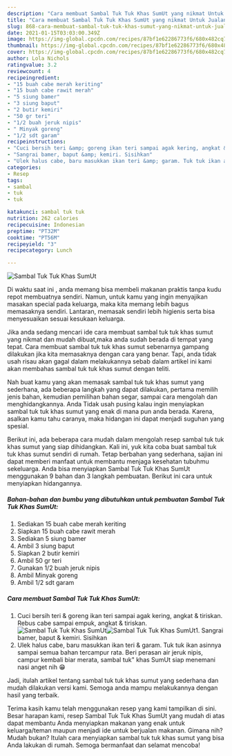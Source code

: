 ```yaml
---
description: "Cara membuat Sambal Tuk Tuk Khas SumUt yang nikmat Untuk Jualan"
title: "Cara membuat Sambal Tuk Tuk Khas SumUt yang nikmat Untuk Jualan"
slug: 868-cara-membuat-sambal-tuk-tuk-khas-sumut-yang-nikmat-untuk-jualan
date: 2021-01-15T03:03:00.349Z
image: https://img-global.cpcdn.com/recipes/87bf1e62286773f6/680x482cq70/sambal-tuk-tuk-khas-sumut-foto-resep-utama.jpg
thumbnail: https://img-global.cpcdn.com/recipes/87bf1e62286773f6/680x482cq70/sambal-tuk-tuk-khas-sumut-foto-resep-utama.jpg
cover: https://img-global.cpcdn.com/recipes/87bf1e62286773f6/680x482cq70/sambal-tuk-tuk-khas-sumut-foto-resep-utama.jpg
author: Lola Nichols
ratingvalue: 3.2
reviewcount: 4
recipeingredient:
- "15 buah cabe merah keriting"
- "15 buah cabe rawit merah"
- "5 siung bamer"
- "3 siung baput"
- "2 butir kemiri"
- "50 gr teri"
- "1/2 buah jeruk nipis"
- " Minyak goreng"
- "1/2 sdt garam"
recipeinstructions:
- "Cuci bersih teri &amp; goreng ikan teri sampai agak kering, angkat &amp; tiriskan. Rebus cabe sampai empuk, angkat &amp; tiriskan."
- "Sangrai bamer, baput &amp; kemiri. Sisihkan"
- "Ulek halus cabe, baru masukkan ikan teri &amp; garam. Tuk tuk ikan asinnya sampai semua bahan tercampur rata. Beri perasan air jeruk nipis, campur kembali biar merata, sambal tuk&#34; khas SumUt siap menemani nasi anget nih 😁"
categories:
- Resep
tags:
- sambal
- tuk
- tuk

katakunci: sambal tuk tuk 
nutrition: 262 calories
recipecuisine: Indonesian
preptime: "PT32M"
cooktime: "PT56M"
recipeyield: "3"
recipecategory: Lunch

---
```



![Sambal Tuk Tuk Khas SumUt](https://img-global.cpcdn.com/recipes/87bf1e62286773f6/680x482cq70/sambal-tuk-tuk-khas-sumut-foto-resep-utama.jpg)

Di waktu  saat ini , anda memang bisa membeli makanan praktis tanpa kudu repot membuatnya sendiri. Namun, untuk kamu yang ingin menyajikan masakan special pada keluarga, maka kita memang lebih bagus memasaknya sendiri. Lantaran, memasak sendiri lebih higienis serta bisa menyesuaikan sesuai kesukaan keluarga.

Jika anda sedang mencari ide cara membuat sambal tuk tuk khas sumut yang nikmat dan mudah dibuat,maka anda sudah berada di tempat yang tepat. Cara membuat sambal tuk tuk khas sumut  sebenarnya gampang dilakukan jika kita memasaknya dengan cara yang benar. Tapi, anda tidak usah risau akan gagal dalam melakukannya 
sebab dalam artikel ini kami akan membahas sambal tuk tuk khas sumut dengan teliti.  



Nah buat kamu yang akan memasak sambal tuk tuk khas sumut yang sederhana, ada beberapa langkah yang dapat dilakukan, pertama memilih jenis bahan, kemudian pemilihan bahan segar, sampai cara mengolah dan menghidangkannya. Anda Tidak usah pusing kalau ingin menyiapkan sambal tuk tuk khas sumut yang enak di mana pun anda berada. Karena, asalkan kamu  tahu caranya, maka hidangan ini dapat menjadi suguhan yang spesial.

Berikut ini, ada beberapa cara mudah dalam mengolah resep sambal tuk tuk khas sumut yang siap dihidangkan. Kali ini, yuk kita coba buat sambal tuk tuk khas sumut sendiri di rumah. Tetap berbahan yang sederhana, sajian ini dapat memberi manfaat untuk membantu menjaga kesehatan tubuhmu sekeluarga. Anda bisa menyiapkan Sambal Tuk Tuk Khas SumUt menggunakan 9 bahan dan 3 langkah pembuatan. Berikut ini cara untuk menyiapkan hidangannya.

<!--inarticleads1-->

##### Bahan-bahan dan bumbu yang dibutuhkan untuk pembuatan Sambal Tuk Tuk Khas SumUt:

1. Sediakan 15 buah cabe merah keriting
1. Siapkan 15 buah cabe rawit merah
1. Sediakan 5 siung bamer
1. Ambil 3 siung baput
1. Siapkan 2 butir kemiri
1. Ambil 50 gr teri
1. Gunakan 1/2 buah jeruk nipis
1. Ambil  Minyak goreng
1. Ambil 1/2 sdt garam




<!--inarticleads2-->

##### Cara membuat Sambal Tuk Tuk Khas SumUt:

1. Cuci bersih teri &amp; goreng ikan teri sampai agak kering, angkat &amp; tiriskan. Rebus cabe sampai empuk, angkat &amp; tiriskan.
<img src="https://img-global.cpcdn.com/steps/721bb841e34181c4/160x128cq70/sambal-tuk-tuk-khas-sumut-langkah-memasak-1-foto.jpg" alt="Sambal Tuk Tuk Khas SumUt"><img src="https://img-global.cpcdn.com/steps/2d1b2dfeb9f95d43/160x128cq70/sambal-tuk-tuk-khas-sumut-langkah-memasak-1-foto.jpg" alt="Sambal Tuk Tuk Khas SumUt">1. Sangrai bamer, baput &amp; kemiri. Sisihkan
1. Ulek halus cabe, baru masukkan ikan teri &amp; garam. Tuk tuk ikan asinnya sampai semua bahan tercampur rata. Beri perasan air jeruk nipis, campur kembali biar merata, sambal tuk&#34; khas SumUt siap menemani nasi anget nih 😁




Jadi, itulah artikel tentang  sambal tuk tuk khas sumut  yang sederhana dan mudah dilakukan versi kami. Semoga anda mampu melakukannya dengan hasil yang terbaik. 

Terima kasih kamu telah menggunakan resep yang kami tampilkan di sini. Besar harapan kami, resep  Sambal Tuk Tuk Khas SumUt yang mudah di atas dapat membantu Anda menyiapkan makanan yang enak untuk keluarga/teman maupun menjadi ide untuk berjualan makanan. Gimana nih? Mudah bukan? Itulah cara menyiapkan sambal tuk tuk khas sumut yang bisa Anda lakukan di rumah. Semoga bermanfaat dan selamat mencoba!

